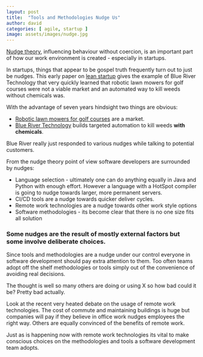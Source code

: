 ```yaml
---
layout: post
title:  "Tools and Methodologies Nudge Us"
author: david
categories: [ agile, startup ]
image: assets/images/nudge.jpg
---
```

[Nudge theory](https://en.wikipedia.org/wiki/Nudge_theory), influencing behaviour without coercion,
is an important part of how our work environment is created - especially in startups.

In startups, things that appear to be gospel truth frequently turn out to just be nudges.
This early paper on [lean startup](https://hbr.org/2013/05/why-the-lean-start-up-changes-everything)
gives the example of Blue River Technology that very quickly learned that robotic lawn mowers for golf courses
were not a viable market and an automated way to kill weeds without chemicals was.

With the advantage of seven years hindsight two things are obvious:
* [Robotic lawn mowers for golf courses](https://www.husqvarna.com/us/lawn-and-garden/professional/professional-robotic-mowers/automower-for-golf-courses)
are a market.
* [Blue River Technology](http://smartmachines.bluerivertechnology.com) builds targeted automation to kill weeds
**with chemicals**.
  
Blue River really just responded to various nudges while talking to potential customers.

From the nudge theory point of view software developers are surrounded by nudges:
* Language selection - ultimately one can do anything equally in Java and Python with enough effort. However a
language with a HotSpot compiler is going to nudge towards larger, more permanent servers.
* CI/CD tools are a nudge towards quicker deliver cycles.
* Remote work technologies are a nudge towards other work style options
* Software methodologies - its become clear that there is no one size fits all solution

### Some nudges are the result of mostly external factors but some involve deliberate choices.

Since tools and methodologies are a nudge under our control everyone in software development should pay extra attention 
to them. Too often teams adopt off the shelf methodologies or tools simply out of the convenience of avoiding
real decisions.

The thought is well so many others are doing or using X so how bad could it be? Pretty bad actually. 

Look at the recent very heated debate on the usage of remote work technologies. The cost of commute and maintaining 
buildings is huge but companies will pay if they believe in office work nudges employees the right way. Others are 
equally convinced of the benefits of remote work.

Just as is happening now with remote work technologies its vital to make conscious choices on the methodologies
and tools a software development team adopts.
